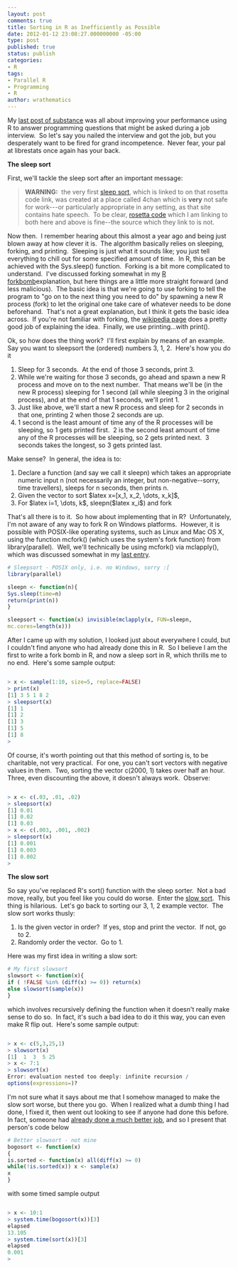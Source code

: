 ```yaml
---
layout: post
comments: true
title: Sorting in R as Inefficiently as Possible
date: 2012-01-12 23:08:27.000000000 -05:00
type: post
published: true
status: publish
categories:
- R
tags:
- Parallel R
- Programming
- R
author: wrathematics
---
```



My [last post of
substance](http://librestats.com/2012/01/10/honing-your-r-skills-for-job-interviews/ "Honing Your R Skills for Job Interviews")
was all about improving your performance using R to answer programming
questions that might be asked during a job interview.  So let's say you
nailed the interview and got the job, but you desperately want to be
fired for grand incompetence.  Never fear, your pal at librestats once
again has your back.

**The sleep sort**

First, we'll tackle the sleep sort after an important message:

> **WARNING:**  the very first [sleep
> sort](http://rosettacode.org/wiki/Sorting_algorithms/Sleep_sort),
> which is linked to on that rosetta code link, was created at a place
> called 4chan which is **very** not safe for work---or particularly
> appropriate in any setting, as that site contains hate speech.  To be
> clear, [rosetta
> code](http://rosettacode.org/wiki/Welcome_to_Rosetta_Code) which I am
> linking to both here and above is fine--the source which they link to
> is not.

Now then.  I remember hearing about this almost a year ago and being
just blown away at how clever it is.  The algorithm basically relies on
sleeping, forking, and printing.  Sleeping is just what it sounds like;
you just tell everything to chill out for some specified amount of
time.  In R, this can be achieved with the Sys.sleep() function. 
Forking is a bit more complicated to understand.  I've discussed forking
somewhat in my [R
forkbomb](http://librestats.com/2011/09/14/r-fork-bomb/ "R Fork Bomb")explanation,
but here things are a little more straight forward (and less
malicious).  The basic idea is that we're going to use forking to tell
the program to "go on to the next thing you need to do" by spawning a
new R process (fork) to let the original one take care of whatever needs
to be done beforehand.  That's not a great explanation, but I think it
gets the basic idea across.  If you're not familiar with forking, the
[wikipedia
page](https://en.wikipedia.org/wiki/Fork_%28operating_system%29) does a
pretty good job of explaining the idea.  Finally, we use printing...with
print().

Ok, so how does the thing work?  I'll first explain by means of an
example.  Say you want to sleepsort the (ordered) numbers 3, 1, 2. 
Here's how you do it

1.  Sleep for 3 seconds.  At the end of those 3 seconds, print 3.
2.  While we're waiting for those 3 seconds, go ahead and spawn a new R
    process and move on to the next number.  That means we'll be (in the
    new R process) sleeping for 1 second (all while sleeping 3 in the
    original process), and at the end of that 1 seconds, we'll print 1.
3.  Just like above, we'll start a new R process and sleep for 2 seconds
    in that one, printing 2 when those 2 seconds are up.
4.  1 second is the least amount of time any of the R processes will be
    sleeping, so 1 gets printed first.  2 is the second least amount of
    time any of the R processes will be sleeping, so 2 gets printed
    next.  3 seconds takes the longest, so 3 gets printed last.

Make sense?  In general, the idea is to:

1.  Declare a function (and say we call it sleepn) which takes an
    appropriate numeric input n (not necessarily an integer, but
    non-negative--sorry, time travellers), sleeps for n seconds, then
    prints n.
2.  Given the vector to sort \$latex x=[x_1, x_2, \\dots, x_k]\$,
3.  For \$latex i=1, \\dots, k\$, sleepn(\$latex x_i\$) and fork

That's all there is to it.  So how about implementing that in R? 
Unfortunately, I'm not aware of any way to fork R on Windows platforms. 
However, it is possible with POSIX-like operating systems, such as Linux
and Mac OS X, using the function mcfork() (which uses the system's fork
function) from library(parallel).  Well, we'll technically be using
mcfork() via mclapply(), which was discussed somewhat in my [last
entry](http://librestats.com/2012/01/10/honing-your-r-skills-for-job-interviews/ "Honing Your R Skills for Job Interviews").

```r
# Sleepsort - POSIX only, i.e. no Windows, sorry :[
library(parallel)

sleepn <- function(n){
Sys.sleep(time=n)
return(print(n))
}

sleepsort <- function(x) invisible(mclapply(x, FUN=sleepn,
mc.cores=length(x)))
```

After I came up with my solution, I looked just about everywhere I
could, but I couldn't find anyone who had already done this in R.  So I
believe I am the first to write a fork bomb in R, and now a sleep sort
in R, which thrills me to no end.  Here's some sample output:

```r

> x <- sample(1:10, size=5, replace=FALSE)
> print(x)
[1] 3 5 1 8 2
> sleepsort(x)
[1] 1
[1] 2
[1] 3
[1] 5
[1] 8
>
```

Of course, it's worth pointing out that this method of sorting is, to be
charitable, not very practical.  For one, you can't sort vectors with
negative values in them.  Two, sorting the vector c(2000, 1) takes over
half an hour.  Three, even discounting the above, it doesn't always
work.  Observe:

```r

> x <- c(.03, .01, .02)
> sleepsort(x)
[1] 0.01
[1] 0.02
[1] 0.03
> x <- c(.003, .001, .002)
> sleepsort(x)
[1] 0.001
[1] 0.003
[1] 0.002
>
```

**The slow sort**

So say you've replaced R's sort() function with the sleep sorter.  Not a
bad move, really, but you feel like you could do worse.  Enter the [slow
sort](https://en.wikipedia.org/wiki/Bogosort).  This thing is
hilarious.  Let's go back to sorting our 3, 1, 2 example vector.  The
slow sort works thusly:

1.  Is the given vector in order?  If yes, stop and print the vector. 
    If not, go to 2.
2.  Randomly order the vector.  Go to 1.

Here was my first idea in writing a slow sort:

```r
# My first slowsort
slowsort <- function(x){
if ( !FALSE %in% (diff(x) >= 0)) return(x)
else slowsort(sample(x))
}
```

which involves recursively defining the function when it doesn't really
make sense to do so.  In fact, it's such a bad idea to do it this way,
you can even make R flip out.  Here's some sample output:

```r

> x <- c(5,3,25,1)
> slowsort(x)
[1]  1  3  5 25
> x <- 7:1
> slowsort(x)
Error: evaluation nested too deeply: infinite recursion /
options(expressions=)?

```

I'm not sure what it says about me that I somehow managed to make the
slow sort worse, but there you go.  When I realized what a dumb thing I
had done, I fixed it, then went out looking to see if anyone had done
this before.  In fact, someone had [already done a much better
job](http://rosettacode.org/wiki/Sorting_algorithms/Bogosort#R), and so
I present that person's code below

```r
# Better slowsort - not mine
bogosort <- function(x)
{
is.sorted <- function(x) all(diff(x) >= 0)
while(!is.sorted(x)) x <- sample(x)
x
}
```

with some timed sample output

```r

> x <- 10:1
> system.time(bogosort(x))[3]
elapsed
13.105
> system.time(sort(x))[3]
elapsed
0.001
>

```
